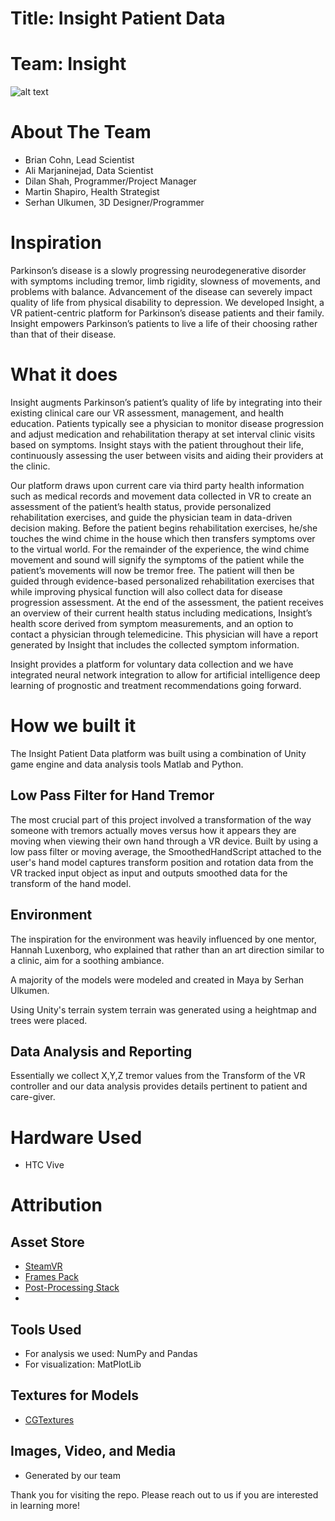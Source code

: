# Title: Insight Patient Data
# Team: Insight
![alt text](https://github.com/creatingrealitysubmissions/Insight/blob/master/Insight/Insight___Logo_Design.jpg)
# About The Team
- Brian Cohn, Lead Scientist
- Ali Marjaninejad, Data Scientist
- Dilan Shah, Programmer/Project Manager
- Martin Shapiro, Health Strategist 
- Serhan Ulkumen, 3D Designer/Programmer
    
# Inspiration
Parkinson’s disease is a slowly progressing neurodegenerative disorder with symptoms including tremor, limb rigidity, slowness of movements, and problems with balance.  Advancement of the disease can severely impact quality of life from physical disability to depression. We developed Insight, a VR patient-centric platform for Parkinson’s disease patients and their family. Insight empowers Parkinson’s patients to live a life of their choosing rather than that of their disease.

# What it does
Insight augments Parkinson’s patient’s quality of life by integrating into their existing clinical care our VR assessment, management, and health education. Patients typically see a physician to monitor disease progression and adjust medication and rehabilitation therapy at set interval clinic visits based on symptoms. Insight stays with the patient throughout their life, continuously assessing the user between visits and aiding their providers at the clinic. 

Our platform draws upon current care via third party health information such as medical records and movement data collected in VR to create an assessment of the patient’s health status, provide personalized rehabilitation exercises, and guide the physician team in data-driven decision making. Before the patient begins rehabilitation exercises, he/she touches the wind chime in the house which then transfers symptoms over to the virtual world. For the remainder of the experience, the wind chime movement and sound will signify the symptoms of the patient while the patient’s movements will now be tremor free. The patient will then be guided through evidence-based personalized rehabilitation exercises that while improving physical function will also collect data for disease progression assessment. At the end of the assessment, the patient receives an overview of their current health status including medications, Insight’s health score derived from symptom measurements, and an option to contact a physician through telemedicine. This physician will have a report generated by Insight that includes the collected symptom information.
 
Insight provides a platform for voluntary data collection and we have integrated neural network integration to allow for artificial intelligence deep learning of prognostic and treatment recommendations going forward. 

# How we built it
The Insight Patient Data platform was built using a combination of Unity game engine and data analysis tools Matlab and Python.  

## Low Pass Filter for Hand Tremor
The most crucial part of this project involved a transformation of the way someone with tremors actually
moves versus how it appears they are moving when viewing their own hand through a VR device. 
Built by using a low pass filter or moving average, the SmoothedHandScript attached to the user's hand model
captures transform position and rotation data from the VR tracked input object as input and outputs smoothed
data for the transform of the hand model. 

## Environment
The inspiration for the environment was heavily influenced by one mentor, Hannah Luxenborg, who 
explained that rather than an art direction similar to a clinic, aim for a soothing ambiance. 

A majority of the models were modeled and created in Maya by Serhan Ulkumen. 

Using Unity's terrain system terrain was generated using a heightmap and trees were placed. 

## Data Analysis and Reporting
Essentially we collect X,Y,Z tremor values from the Transform of the VR controller and our data 
analysis provides details pertinent to patient and care-giver.  


# Hardware Used
- HTC Vive

# Attribution
## Asset Store
- [SteamVR](https://assetstore.unity.com/packages/templates/systems/steamvr-plugin-32647)
- [Frames Pack](https://assetstore.unity.com/packages/3d/props/interior/picture-frames-with-photos-106907)
- [Post-Processing Stack](https://assetstore.unity.com/packages/essentials/post-processing-stack-83912)
- 

## Tools Used
- For analysis we used: NumPy and Pandas 
- For visualization: MatPlotLib

## Textures for Models
- [CGTextures](cgtextures.com)

## Images, Video, and Media
- Generated by our team
 

Thank you for visiting the repo. Please reach out to us if you are interested in learning more!
